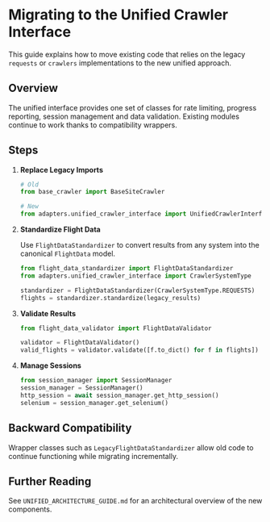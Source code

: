 # Migrating to the Unified Crawler Interface

This guide explains how to move existing code that relies on the legacy
`requests` or `crawlers` implementations to the new unified approach.

## Overview

The unified interface provides one set of classes for rate limiting,
progress reporting, session management and data validation.  Existing
modules continue to work thanks to compatibility wrappers.

## Steps

1. **Replace Legacy Imports**

   ```python
   # Old
   from base_crawler import BaseSiteCrawler
   
   # New
   from adapters.unified_crawler_interface import UnifiedCrawlerInterface
   ```

2. **Standardize Flight Data**

   Use `FlightDataStandardizer` to convert results from any system
   into the canonical `FlightData` model.

   ```python
   from flight_data_standardizer import FlightDataStandardizer
   from adapters.unified_crawler_interface import CrawlerSystemType

   standardizer = FlightDataStandardizer(CrawlerSystemType.REQUESTS)
   flights = standardizer.standardize(legacy_results)
   ```

3. **Validate Results**

   ```python
   from flight_data_validator import FlightDataValidator

   validator = FlightDataValidator()
   valid_flights = validator.validate([f.to_dict() for f in flights])
   ```

4. **Manage Sessions**

   ```python
   from session_manager import SessionManager
   session_manager = SessionManager()
   http_session = await session_manager.get_http_session()
   selenium = session_manager.get_selenium()
   ```

## Backward Compatibility

Wrapper classes such as `LegacyFlightDataStandardizer` allow old code to
continue functioning while migrating incrementally.

## Further Reading

See `UNIFIED_ARCHITECTURE_GUIDE.md` for an architectural overview of the
new components.
